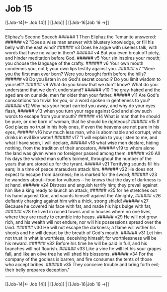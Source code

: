 # Job 15

[[Job-14|← Job 14]] | [[Job]] | [[Job-16|Job 16 →]]
***

Eliphaz's Second Speech ###### 1 Then Eliphaz the Temanite answered: ###### v2 "Does a wise man answer with blustery knowledge, or fill his belly with the east wind? ###### v3 Does he argue with useless talk, with words that have no value in them? ###### v4 But you even break off piety, and hinder meditation before God. ###### v5 Your sin inspires your mouth; you choose the language of the crafty. ###### v6 Your own mouth condemns you, not I; your own lips testify against you. ###### v7 "Were you the first man ever born? Were you brought forth before the hills? ###### v8 Do you listen in on God's secret council? Do you limit wisdom to yourself? ###### v9 What do you know that we don't know? What do you understand that we don't understand? ###### v10 The gray-haired and the aged are on our side, men far older than your father. ###### v11 Are God's consolations too trivial for you, or a word spoken in gentleness to you? ###### v12 Why has your heart carried you away, and why do your eyes flash, ###### v13 when you turn your rage against God and allow such words to escape from your mouth? ###### v14 What is man that he should be pure, or one born of woman, that he should be righteous? ###### v15 If God places no trust in his holy ones, if even the heavens are not pure in his eyes, ###### v16 how much less man, who is abominable and corrupt, who drinks in evil like water! ###### v17 "I will explain to you; listen to me, and what I have seen, I will declare, ###### v18 what wise men declare, hiding nothing, from the tradition of their ancestors, ###### v19 to whom alone the land was given when no foreigner passed among them. ###### v20 All his days the wicked man suffers torment, throughout the number of the years that are stored up for the tyrant. ###### v21 Terrifying sounds fill his ears; in a time of peace marauders attack him. ###### v22 He does not expect to escape from darkness; he is marked for the sword; ###### v23 he wanders about--food for vultures-- he knows that the day of darkness is at hand. ###### v24 Distress and anguish terrify him; they prevail against him like a king ready to launch an attack, ###### v25 for he stretches out his hand against God, and vaunts himself against the Almighty, ###### v26 defiantly charging against him with a thick, strong shield! ###### v27 Because he covered his face with fat, and made his hips bulge with fat, ###### v28 he lived in ruined towns and in houses where no one lives, where they are ready to crumble into heaps. ###### v29 He will not grow rich, and his wealth will not endure, nor will his possessions spread over the land. ###### v30 He will not escape the darkness; a flame will wither his shoots and he will depart by the breath of God's mouth. ###### v31 Let him not trust in what is worthless, deceiving himself; for worthlessness will be his reward. ###### v32 Before his time he will be paid in full, and his branches will not flourish. ###### v33 Like a vine he will let his sour grapes fall, and like an olive tree he will shed his blossoms. ###### v34 For the company of the godless is barren, and fire consumes the tents of those who accept bribes. ###### v35 They conceive trouble and bring forth evil; their belly prepares deception."

***
[[Job-14|← Job 14]] | [[Job]] | [[Job-16|Job 16 →]]
